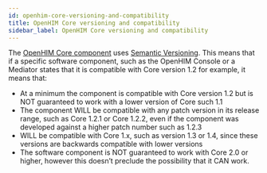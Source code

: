 ```yaml
---
id: openhim-core-versioning-and-compatibility
title: OpenHIM Core versioning and compatibility
sidebar_label: OpenHIM Core versioning and compatibility
---
```


The [OpenHIM Core component](https://github.com/jembi/openhim-core-js) uses [Semantic Versioning](http://semver.org/). This means that if a specific software component, such as the OpenHIM Console or a Mediator states that it is compatible with Core version 1.2 for example, it means that:

- At a minimum the component is compatible with Core version 1.2 but is NOT guaranteed to work with a lower version of Core such 1.1
- The component WILL be compatible with any patch version in its release range, such as Core 1.2.1 or Core 1.2.2, even if the component was developed against a higher patch number such as 1.2.3
- WILL be compatible with Core 1.x, such as version 1.3 or 1.4, since these versions are backwards compatible with lower versions
- The software component is NOT guaranteed to work with Core 2.0 or higher, however this doesn’t preclude the possibility that it CAN work.
